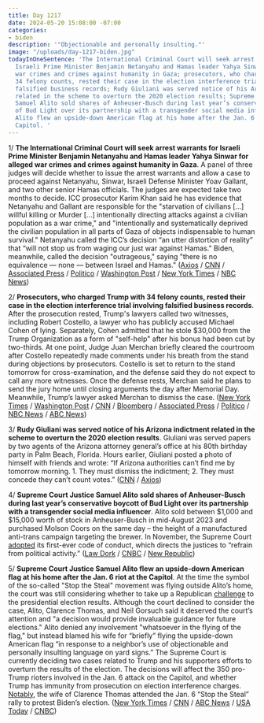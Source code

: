 ```yaml
---
title: Day 1217
date: 2024-05-20 15:08:00 -07:00
categories:
- biden
description: '"Objectionable and personally insulting."'
image: "/uploads/day-1217-biden.jpg"
todayInOneSentence: 'The International Criminal Court will seek arrest warrants for
  Israeli Prime Minister Benjamin Netanyahu and Hamas leader Yahya Sinwar for alleged
  war crimes and crimes against humanity in Gaza; prosecutors, who charged Trump with
  34 felony counts, rested their case in the election interference trial involving
  falsified business records; Rudy Giuliani was served notice of his Arizona indictment
  related in the scheme to overturn the 2020 election results; Supreme Court Justice
  Samuel Alito sold shares of Anheuser-Busch during last year’s conservative boycott
  of Bud Light over its partnership with a transgender social media influencer; and
  Alito flew an upside-down American flag at his home after the Jan. 6 riot at the
  Capitol. '
---
```


1/ **The International Criminal Court will seek arrest warrants for Israeli Prime Minister Benjamin Netanyahu and Hamas leader Yahya Sinwar for alleged war crimes and crimes against humanity in Gaza**. A panel of three judges will decide whether to issue the arrest warrants and allow a case to proceed against Netanyahu, Sinwar, Israeli Defense Minister Yoav Gallant, and two other senior Hamas officials. The judges are expected take two months to decide. ICC prosecutor Karim Khan said he has evidence that Netanyahu and Gallant are responsible for the "starvation of civilians \[...\] willful killing or Murder \[...\] intentionally directing attacks against a civilian population as a war crime," and "intentionally and systematically deprived the civilian population in all parts of Gaza of objects indispensable to human survival." Netanyahu called the ICC’s decision “an utter distortion of reality” that “will not stop us from waging our just war against Hamas." Biden, meanwhile, called the decision "outrageous," saying "there is no equivalence — none — between Israel and Hamas." ([Axios](https://www.axios.com/2024/05/20/icc-arrest-warrant-netanyahu-hamas-gaza-yahya-sinwar) / [CNN](https://www.cnn.com/2024/05/20/politics/biden-denounce-icc-warrant-israel-hamas/index.html) / [Associated Press](https://apnews.com/article/icc-khan-netanyahu-070941d21ccd1f2b9611032b88527575) / [Politico](https://www.politico.eu/article/international-criminal-court-seeks-arrest-warrants-for-benjamin-netanyahu-and-hamas-leaders/) / [Washington Post](https://www.washingtonpost.com/world/2024/05/20/israel-hamas-war-news-gaza-palestine/#link-XCJ66PNVZBENZLESNOG762W6P4) / [New York Times](https://www.nytimes.com/live/2024/05/20/world/israel-gaza-war-hamas-rafah#a-netanyahu-rival-said-a-warrant-for-his-arrest-would-be-a-historic-crime) / [NBC News](https://www.nbcnews.com/news/world/netanyahu-arrest-warrant-israel-hamas-war-icc-rcna149743))

2/ **Prosecutors, who charged Trump with 34 felony counts, rested their case in the election interference trial involving falsified business records**. After the prosecution rested, Trump's lawyers called two witnesses, including Robert Costello, a lawyer who has publicly accused Michael Cohen of lying. Separately, Cohen admitted that he stole $30,000 from the Trump Organization as a form of "self-help" after his bonus had been cut by two-thirds. At one point, Judge Juan Merchan briefly cleared the courtroom after Costello repeatedly made comments under his breath from the stand during objections by prosecutors. Costello is set to return to the stand tomorrow for cross-examination, and the defense said they do not expect to call any more witnesses. Once the defense rests, Merchan said he plans to send the jury home until closing arguments the day after Memorial Day. Meanwhile, Trump’s lawyer asked Merchan to dismiss the case. ([New York Times](https://www.nytimes.com/live/2024/05/20/nyregion/trump-trial-hush-money) / [Washington Post](https://www.washingtonpost.com/politics/2024/05/20/trump-hush-money-trial-live-updates-michael-cohen/) / [CNN](https://www.cnn.com/politics/live-news/trump-hush-money-trial-05-20-24/index.html?tab=Catch\+Up) / [Bloomberg](https://www.bloomberg.com/news/live-blog/2024-05-20/donald-trump-criminal-trial-may-20?srnd=homepage-americas) / [Associated Press](https://apnews.com/live/trump-trial-updates-day-19-hush-money#0000018f-979e-d9a8-a1cf-9fbf6f570000) / [Politico](https://www.politico.com/live-updates/2024/05/20/trump-hush-money-criminal-trial/back-in-the-courtroom-00158985) / [NBC News](https://www.nbcnews.com/politics/donald-trump/live-blog/trump-trial-live-updates-rcna152980) / [ABC News](https://abcnews.go.com/US/live-updates/trump-hush-money-trial/?id=110388136))

3/ **Rudy Giuliani was served notice of his Arizona indictment related in the scheme to overturn the 2020 election results**. Giuliani was served papers by two agents of the Arizona attorney general’s office at his 80th birthday party in Palm Beach, Florida. Hours earlier, Giuliani posted a photo of himself with friends and wrote: “If Arizona authorities can’t find me by tomorrow morning. 1. They must dismiss the indictment; 2. They must concede they can’t count votes.” ([CNN](https://www.cnn.com/2024/05/18/politics/rudy-giuliani-served-arizona-indictment/index.html) / [Axios](https://www.axios.com/2024/05/18/rudy-giuliani-indicted-arizona-election-trump))

4/ **Supreme Court Justice Samuel Alito sold shares of Anheuser-Busch during last year’s conservative boycott of Bud Light over its partnership with a transgender social media influencer**. Alito sold between $1,000 and $15,000 worth of stock in Anheuser-Busch in mid-August 2023 and purchased Molson Coors on the same day – the height of a manufactured anti-trans campaign targeting the brewer. In November, the Supreme Court [adopted](https://whatthefuckjusthappenedtoday.com/2023/11/13/day-1028/#2-the-supreme-court-issued-its-first) its first-ever code of conduct, which directs the justices to “refrain from political activity.” ([Law Dork](https://www.lawdork.com/p/alito-bud-light-stock-sale-anti-trans-boycott) / [CNBC](https://www.cnbc.com/2024/05/20/supreme-court-alito-sold-bud-light-stock-bought-coors-boycott.html) / [New Republic](https://newrepublic.com/post/181736/samuel-alito-sold-bud-light-stock))

5/ **Supreme Court Justice Samuel Alito flew an upside-down American flag at his home after the Jan. 6 riot at the Capitol**. At the time the symbol of the so-called "Stop the Steal" movement was flying outside Alito’s home, the court was still considering whether to take up a Republican [challenge](https://whatthefuckjusthappenedtoday.com/2021/02/22/day-34/) to the presidential election results. Although the court declined to consider the case, Alito, Clarence Thomas, and Neil Gorsuch said it deserved the court’s attention and "a decision would provide invaluable guidance for future elections." Alito denied any involvement "whatsoever in the flying of the flag," but instead blamed his wife for “briefly” flying the upside-down American flag “in response to a neighbor’s use of objectionable and personally insulting language on yard signs.” The Supreme Court is currently deciding two cases related to Trump and his supporters efforts to overturn the results of the election. The decisions will affect the 350 pro-Trump rioters involved in the Jan. 6 attack on the Capitol, and whether Trump has immunity from prosecution on election interference charges. [Notably](https://whatthefuckjusthappenedtoday.com/2022/03/15/day-420/#5-the-wife-of-supreme-court-justice), the wife of Clarence Thomas attended the Jan. 6 “Stop the Steal” rally to protest Biden’s election. ([New York Times](https://www.nytimes.com/2024/05/16/us/justice-alito-upside-down-flag.html) / [CNN](https://www.cnn.com/2024/05/16/politics/alito-upside-down-american-flag-house/index.html) / [ABC News](https://abcnews.go.com/US/wireStory/justice-alitos-home-flew-flag-upside-after-trumps-110325659) / [USA Today](https://www.usatoday.com/story/news/politics/elections/2024/05/17/justice-alito-upside-down-flag-outside-house/73730575007/) / [CNBC](https://www.cnbc.com/2024/05/17/supreme-court-alito-trump-stop-the-steal-flag.html))